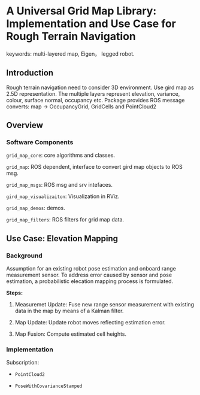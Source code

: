 # A Universal Grid Map Library: Implementation and Use Case for Rough Terrain Navigation

keywords: multi-layered map, Eigen， legged robot.

## Introduction

Rough terrain navigation need to consider 3D environment. Use gird map as 2.5D
representation. The multiple layers represent elevation, variance, colour,
surface normal, occupancy etc. Package provides ROS message converts: map -> OccupancyGrid, GridCells and PointCloud2

## Overview

### Software Components

`grid_map_core`: core algorithms and classes.

`grid_map`: ROS dependent, interface to convert gird map objects to ROS msg.

`grid_map_msgs`: ROS msg and srv intefaces.

`gird_map_visualizaiton`: Visualization in RViz.

`grid_map_demos`: demos.

`grid_map_filters`: ROS filters for grid map data.

## Use Case: Elevation Mapping

### Background

Assumption for an existing robot pose estimation and onboard range measurement sensor.
To address error caused by sensor and pose estimation, a probabilistic elecation
mapping process is formulated.

**Steps:**

 1. Measuremet Update: Fuse new range sensor measurement with existing data in
 the map by means of a Kalman filter.

 2. Map Update: Update robot moves reflecting estimation error.

 3. Map Fusion: Compute estimated cell heights.

 ### Implementation

 Subscription:

  - `PointCloud2`

  - `PoseWithCovarianceStamped`
